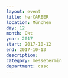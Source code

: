 ```yaml
---
layout: event
title: herCAREER
location: München
day: 12
month: Okt
year: 2017
start: 2017-10-12
end: 2017-10-13
description: 
category: messetermin
department: casc
---
```


